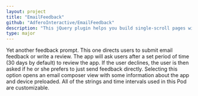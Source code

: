 ```yaml
---
layout: project
title: "EmailFeedback"
github: "AdferoInteractive/EmailFeedback"
description: "This jQuery plugin helps you build single-scroll pages with complex scroll-based animations. Performance focused and mobile ready."
type: major
---
```


Yet another feedback prompt. This one directs users to submit email feedback or write a review. The app will ask users after a set period of time (30 days by default) to review the app. If the user declines, the user is then asked if he or she prefers to just send feedback directly. Selecting this option opens an email composer view with some information about the app and device preloaded. All of the strings and time intervals used in this Pod are customizable.